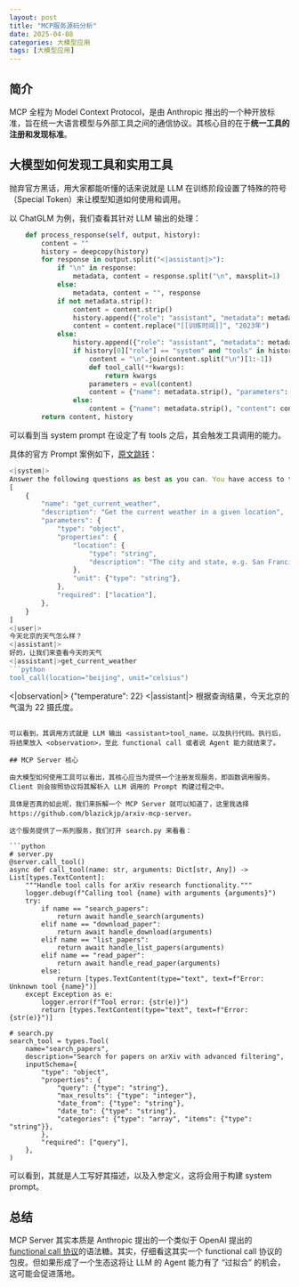 ```yaml
---
layout: post
title: "MCP服务源码分析"
date: 2025-04-08
categories: 大模型应用
tags: [大模型应用]
---
```

## 简介

MCP 全程为 Model Context Protocol，是由 Anthropic 推出的一个种开放标准，旨在统一大语言模型与外部工具之间的通信协议。其核心目的在于**统一工具的注册和发现标准**。

## 大模型如何发现工具和实用工具

抛弃官方黑话，用大家都能听懂的话来说就是 LLM 在训练阶段设置了特殊的符号（Special Token）来让模型知道如何使用和调用。

以 ChatGLM 为例，我们查看其针对 LLM 输出的处理：

```python
    def process_response(self, output, history):
        content = ""
        history = deepcopy(history)
        for response in output.split("<|assistant|>"):
            if "\n" in response:
                metadata, content = response.split("\n", maxsplit=1)
            else:
                metadata, content = "", response
            if not metadata.strip():
                content = content.strip()
                history.append({"role": "assistant", "metadata": metadata, "content": content})
                content = content.replace("[[训练时间]]", "2023年")
            else:
                history.append({"role": "assistant", "metadata": metadata, "content": content})
                if history[0]["role"] == "system" and "tools" in history[0]:
                    content = "\n".join(content.split("\n")[1:-1])
                    def tool_call(**kwargs):
                        return kwargs
                    parameters = eval(content)
                    content = {"name": metadata.strip(), "parameters": parameters}
                else:
                    content = {"name": metadata.strip(), "content": content}
        return content, history

```

可以看到当 system prompt 在设定了有 tools 之后，其会触发工具调用的能力。

具体的官方 Prompt 案例如下，[原文跳转](https://github.com/THUDM/ChatGLM3/blob/main/PROMPT.md)：

```jsx
<|system|>
Answer the following questions as best as you can. You have access to the following tools:
[
    {
        "name": "get_current_weather",
        "description": "Get the current weather in a given location",
        "parameters": {
            "type": "object",
            "properties": {
                "location": {
                    "type": "string",
                    "description": "The city and state, e.g. San Francisco, CA",
                },
                "unit": {"type": "string"},
            },
            "required": ["location"],
        },
    }
]
<|user|>
今天北京的天气怎么样？
<|assistant|>
好的，让我们来查看今天的天气
<|assistant|>get_current_weather
```python
tool_call(location="beijing", unit="celsius")
```
<|observation|>
{"temperature": 22}
<|assistant|>
根据查询结果，今天北京的气温为 22 摄氏度。

```

可以看到，其调用方式就是 LLM 输出 <assistant>tool_name，以及执行代码。执行后，将结果放入 <observation>，至此 functional call 或者说 Agent 能力就结束了。

## MCP Server 核心

由大模型如何使用工具可以看出，其核心应当为提供一个注册发现服务，即函数调用服务。Client 则会按照协议将其解析入 LLM 调用的 Prompt 构建过程之中。

具体是否真的如此呢，我们来拆解一个 MCP Server 就可以知道了，这里我选择 https://github.com/blazickjp/arxiv-mcp-server。

这个服务提供了一系列服务，我们打开 search.py 来看看：

```python
# server.py
@server.call_tool()
async def call_tool(name: str, arguments: Dict[str, Any]) -> List[types.TextContent]:
    """Handle tool calls for arXiv research functionality."""
    logger.debug(f"Calling tool {name} with arguments {arguments}")
    try:
        if name == "search_papers":
            return await handle_search(arguments)
        elif name == "download_paper":
            return await handle_download(arguments)
        elif name == "list_papers":
            return await handle_list_papers(arguments)
        elif name == "read_paper":
            return await handle_read_paper(arguments)
        else:
            return [types.TextContent(type="text", text=f"Error: Unknown tool {name}")]
    except Exception as e:
        logger.error(f"Tool error: {str(e)}")
        return [types.TextContent(type="text", text=f"Error: {str(e)}")]

# search.py
search_tool = types.Tool(
    name="search_papers",
    description="Search for papers on arXiv with advanced filtering",
    inputSchema={
        "type": "object",
        "properties": {
            "query": {"type": "string"},
            "max_results": {"type": "integer"},
            "date_from": {"type": "string"},
            "date_to": {"type": "string"},
            "categories": {"type": "array", "items": {"type": "string"}},
        },
        "required": ["query"],
    },
)

```

可以看到，其就是人工写好其描述，以及入参定义，这将会用于构建 system prompt。

## 总结

MCP Server 其实本质是 Anthropic 提出的一个类似于 OpenAI 提出的 [functional call 协议](https://platform.openai.com/docs/guides/function-calling?api-mode=responses)的语法糖。其实，仔细看这其实一个 functional call 协议的包皮。但如果形成了一个生态这将让 LLM 的 Agent 能力有了 “过拟合” 的机会，这可能会促进落地。
